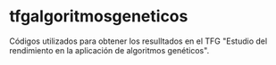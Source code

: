 # tfgalgoritmosgeneticos
Códigos utilizados para obtener los resulltados en el TFG "Estudio del rendimiento en la aplicación de algoritmos genéticos".
